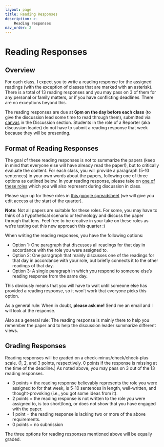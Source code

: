 ```yaml
---
layout: page
title: Reading Responses
description: >-
    Reading responses
nav_order: 2
---
```



# Reading Responses

## Overview

For each class, I expect you to write a reading response for the assigned readings (with the exception of classes that are marked with an asterisk). There is a total of 13 reading responses and you may pass on 3 of them for any personal or family matters, or if you have conflicting deadlines. There are no exceptions beyond this. 

The reading responses are due at **6pm on the day before each class** (to give the discussion lead some time to read through them), submitted via [canvas](https://canvas.uw.edu/courses/1512970) in the Discussion section.  Students in the role of a Reporter (aka discussion leader) do not have to submit a reading response that week because they will be presenting.  

## Format of Reading Responses
The goal of these reading responses is not to summarize the papers (keep in mind that everyone else will have already read the paper!), but to critically evaluate the content. For each class, you will provide a paragraph (5-10 sentences) in your own words about the papers, following one of three options as outlined below. In your reading response, please take on [one of these roles](https://uw-cse599p.github.io/discussion_roles/) which you will also represent during discussion in class.

Please sign up for these roles in [this google spreadsheet](https://docs.google.com/spreadsheets/d/1OFsnFdCWmfNH2_KaAchdIwk9wFVshqs3JxTu57-UuuI/edit#gid=0) (we will give you edit access at the start of the quarter).

**Note:** Not all papers are suitable for these roles. For some, you may have to think of a hypothetical scenario or technology and discuss the paper through that lens. Feel free to be creative in your take on these roles as we’re testing out this new approach this quarter :) 

When writing the reading responses, you have the following options: 
* Option 1: One paragraph that discusses all readings for that day in accordance with the role you were assigned to.  
* Option 2: One paragraph that mainly discusses one of the readings for that day in accordance with your role, but briefly connects it to the other readings of that day. 
* Option 3: A single paragraph in which you respond to someone else’s reading response from the same day. 


This obviously means that you will have to wait until someone else has provided a reading response, so it won’t work that everyone picks this option. 

As a general rule: When in doubt, **please ask me!** Send me an email and I will look at the response. 

Also as a general rule: The reading response is mainly there to help you remember the paper and to help the discussion leader summarize different views.



## Grading Responses

Reading responses will be graded on a check-minus/check/check-plus scale. (1, 2, and 3 points, respectively. 
0 points if the response is missing at the time of the deadline.) As noted above, you may pass on 3 out of the 13 reading responses. 

* 3 points = the reading response believably represents the role you were assigned to for that week, is 5-10 sentences in length, well-written, and thought-provoking (i.e., you got some ideas from it).
* 2 points = the reading response is not written to the role you were assigned to, is too short/long, or does not show that you have engaged with the paper. 
* 1 point = the reading response is lacking two or more of the above requirements.
* 0 points = no submission

The three options for reading responses mentioned above will be equally graded.
